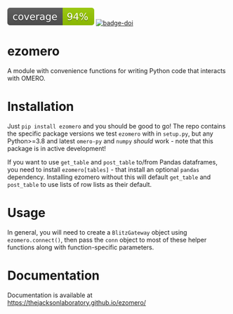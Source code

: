 ![](https://raw.githubusercontent.com/TheJacksonLaboratory/ezomero/main/coverage.svg) [![badge-doi](https://img.shields.io/badge/doi-10.1101%2F2023.06.29.546930-purple)](https://doi.org/10.1101/2023.06.29.546930) 

# ezomero
A module with convenience functions for writing Python code that interacts with OMERO.


# Installation

Just `pip install ezomero` and you should be good to go! The repo contains the specific package versions we test `ezomero` with in `setup.py`, but any Python>=3.8 and latest `omero-py` and `numpy` _should_ work -  note that this package is in active development!

If you want to use `get_table` and `post_table` to/from Pandas dataframes, you need to install `ezomero[tables]` - that install an optional `pandas` dependency. Installing ezomero without this will default `get_table` and `post_table` to use lists of row lists as their default.

# Usage

In general, you will need to create a `BlitzGateway` object using `ezomero.connect()`, then pass the `conn` object to most of these helper functions along with function-specific parameters.


# Documentation

Documentation is available at https://thejacksonlaboratory.github.io/ezomero/
